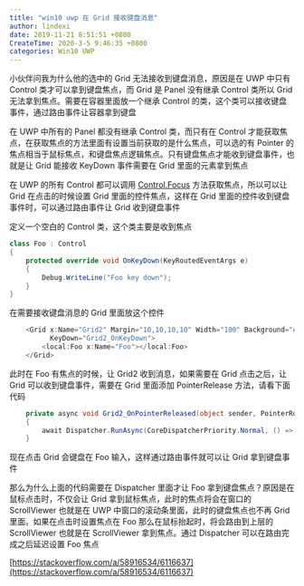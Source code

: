 ```yaml
---
title: "win10 uwp 在 Grid 接收键盘消息"
author: lindexi
date: 2019-11-21 8:51:51 +0800
CreateTime: 2020-3-5 9:46:35 +0800
categories: Win10 UWP
---
```


小伙伴问我为什么他的选中的 Grid 无法接收到键盘消息，原因是在 UWP 中只有 Control 类才可以拿到键盘焦点，而 Grid 是 Panel 没有继承 Control 类所以 Grid 无法拿到焦点。需要在容器里面放一个继承 Control 的类，这个类可以接收键盘事件，通过路由事件让容器拿到键盘

<!--more-->


<!-- csdn -->

在 UWP 中所有的 Panel 都没有继承 Control 类，而只有在 Control 才能获取焦点，在获取焦点的方法里面有设置当前获取的是什么焦点，可以选的有 Pointer 的焦点相当于鼠标焦点，和键盘焦点逻辑焦点。只有键盘焦点才能收到键盘事件，也就是让 Grid 能接收 KeyDown 事件需要在 Grid 里面的元素拿到焦点

在 UWP 的所有 Control 都可以调用 [Control.Focus](https://docs.microsoft.com/en-us/uwp/api/windows.ui.xaml.controls.control.focus ) 方法获取焦点，所以可以让 Grid 在点击的时候设置 Grid 里面的控件焦点，这样在 Grid 里面的控件收到键盘事件时，可以通过路由事件让 Grid 收到键盘事件

定义一个空白的 Control 类，这个类主要是收到焦点

```csharp
class Foo : Control
{
    protected override void OnKeyDown(KeyRoutedEventArgs e)
    {
        Debug.WriteLine("Foo key down");
    }
}
```

在需要接收键盘消息的 Grid 里面放这个控件

```csharp
    <Grid x:Name="Grid2" Margin="10,10,10,10" Width="100" Background="#565656" HorizontalAlignment="Right" 
          KeyDown="Grid2_OnKeyDown">
        <local:Foo x:Name="Foo"></local:Foo>
    </Grid>
```

此时在 Foo 有焦点的时候，让 Grid2 收到消息，如果需要在 Grid 点击之后，让 Grid 可以收到键盘事件，需要在 Grid 里面添加 PointerRelease 方法，请看下面代码

```csharp
    private async void Grid2_OnPointerReleased(object sender, PointerRoutedEventArgs e)
    {
        await Dispatcher.RunAsync(CoreDispatcherPriority.Normal, () => { Foo.Focus(FocusState.Keyboard); });
    }
```

现在点击 Grid 会键盘在 Foo 输入，这样通过路由事件就可以让 Grid 拿到键盘事件

那么为什么上面的代码需要在 Dispatcher 里面才让 Foo 拿到键盘焦点？原因是在鼠标点击时，不仅会让 Grid 拿到鼠标焦点，此时的焦点将会在窗口的 ScrollViewer 也就是在 UWP 中窗口的滚动条里面，此时的键盘焦点也不再 Grid 里面。如果在点击时设置焦点在 Foo 那么在鼠标抬起时，将会路由到上层的 ScrollViewer 也就是在 ScrollViewer 拿到焦点。通过 Dispatcher 可以在路由完成之后延迟设置 Foo 焦点

[https://stackoverflow.com/a/58916534/6116637](https://stackoverflow.com/a/58916534/6116637)

